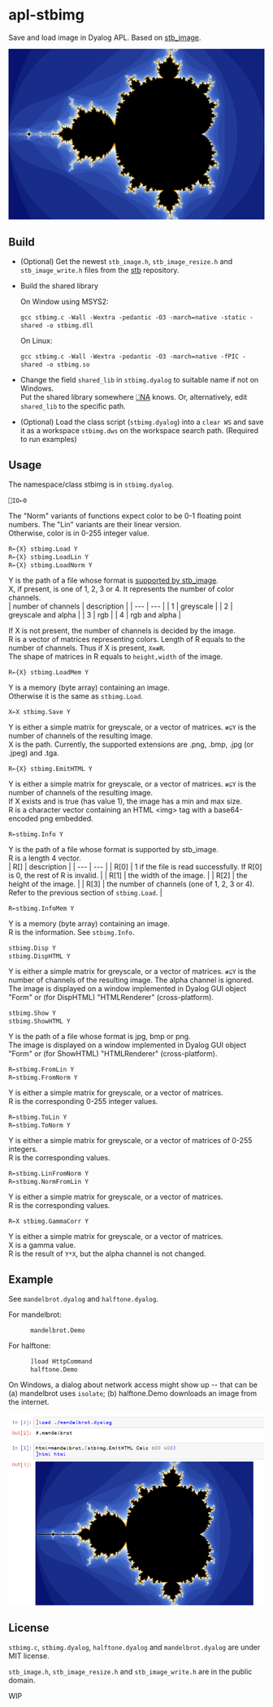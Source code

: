 # apl-stbimg
Save and load image in Dyalog APL. Based on [stb_image](https://github.com/nothings/stb).

![example](image/mandelbrot.png)

## Build
- (Optional) Get the newest `stb_image.h`, `stb_image_resize.h` and `stb_image_write.h` files from the [stb](https://github.com/nothings/stb) repository.
- Build the shared library

  On Window using MSYS2:
  ```
  gcc stbimg.c -Wall -Wextra -pedantic -O3 -march=native -static -shared -o stbimg.dll
  ```
  
  On Linux:
  ```
  gcc stbimg.c -Wall -Wextra -pedantic -O3 -march=native -fPIC -shared -o stbimg.so
  ```
  
- Change the field `shared_lib` in `stbimg.dyalog` to suitable name if not on Windows.  
  Put the shared library somewhere [⎕NA](https://help.dyalog.com/18.2/Content/Language/System%20Functions/na.htm) knows. Or, alternatively, edit `shared_lib` to the specific path.

- (Optional) Load the class script (`stbimg.dyalog`) into a `clear WS` and save it as a workspace `stbimg.dws` on the workspace search path. (Required to run examples)

## Usage
The namespace/class stbimg is in `stbimg.dyalog`.

```⎕IO←0```  

The "Norm" variants of functions expect color to be 0-1 floating point numbers. The "Lin" variants are their linear version.  
Otherwise, color is in 0-255 integer value.

```apl
R←{X} stbimg.Load Y
R←{X} stbimg.LoadLin Y
R←{X} stbimg.LoadNorm Y
```
Y is the path of a file whose format is [supported by stb_image](https://github.com/nothings/stb/blob/master/stb_image.h#L19).  
X, if present, is one of 1, 2, 3 or 4. It represents the number of color channels.  
| number of channels | description |
| --- | --- |
| 1 | greyscale |
| 2 | greyscale and alpha |
| 3 | rgb |
| 4 | rgb and alpha |

If X is not present, the number of channels is decided by the image.  
R is a vector of matrices representing colors. Length of R equals to the number of channels. Thus if X is present, `X≡≢R`.  
The shape of matrices in R equals to `height,width` of the image.

```apl
R←{X} stbimg.LoadMem Y
```
Y is a memory (byte array) containing an image.  
Otherwise it is the same as `stbimg.Load`. 

```apl
X←X stbimg.Save Y
```
Y is either a simple matrix for greyscale, or a vector of matrices. `≢⊆Y` is the number of channels of the resulting image.  
X is the path. Currently, the supported extensions are .png, .bmp, .jpg (or .jpeg) and .tga.

```apl
R←{X} stbimg.EmitHTML Y
```
Y is either a simple matrix for greyscale, or a vector of matrices. `≢⊆Y` is the number of channels of the resulting image.  
If X exists and is true (has value 1), the image has a min and max size.  
R is a character vector containing an HTML \<img\> tag with a base64-encoded png embedded.

```apl
R←stbimg.Info Y
```
Y is the path of a file whose format is supported by stb_image.  
R is a length 4 vector.  
| R\[\] | description |
| --- | --- |
| R\[0\] | 1 if the file is read successfully. If R\[0\] is 0, the rest of R is invalid. |
| R\[1\] | the width of the image. |
| R\[2\] | the height of the image. |
| R\[3\] | the number of channels (one of 1, 2, 3 or 4). Refer to the previous section of `stbimg.Load`. |

```apl
R←stbimg.InfoMem Y
```
Y is a memory (byte array) containing an image.  
R is the information. See `stbimg.Info`.

```apl
stbimg.Disp Y
stbimg.DispHTML Y
```
Y is either a simple matrix for greyscale, or a vector of matrices. `≢⊆Y` is the number of channels of the resulting image. The alpha channel is ignored.  
The image is displayed on a window implemented in Dyalog GUI object "Form" or (for DispHTML) "HTMLRenderer" (cross-platform).

```apl
stbimg.Show Y
stbimg.ShowHTML Y
```
Y is the path of a file whose format is jpg, bmp or png.  
The image is displayed on a window implemented in Dyalog GUI object "Form" or (for ShowHTML) "HTMLRenderer" (cross-platform).

```apl
R←stbimg.FromLin Y
R←stbimg.FromNorm Y
```
Y is either a simple matrix for greyscale, or a vector of matrices.  
R is the corresponding 0-255 integer values.

```apl
R←stbimg.ToLin Y
R←stbimg.ToNorm Y
```
Y is either a simple matrix for greyscale, or a vector of matrices of 0-255 integers.  
R is the corresponding values.

```apl
R←stbimg.LinFromNorm Y
R←stbimg.NormFromLin Y
```
Y is either a simple matrix for greyscale, or a vector of matrices.  
R is the corresponding values.

```apl
R←X stbimg.GammaCorr Y
```
Y is either a simple matrix for greyscale, or a vector of matrices.  
X is a gamma value.  
R is the result of `Y*X`, but the alpha channel is not changed.

## Example
See `mandelbrot.dyalog` and `halftone.dyalog`.

For mandelbrot:
```apl
      mandelbrot.Demo
```

For halftone:
```apl
      ]load HttpCommand
      halftone.Demo
```

On Windows, a dialog about network access might show up -- that can be (a) mandelbrot uses `isolate`; (b) halftone.Demo downloads an image from the internet.

![screenshot of a jupyter notebook](image/screenshot.png)

## License
`stbimg.c`, `stbimg.dyalog`, `halftone.dyalog` and `mandelbrot.dyalog` are under MIT license.

`stb_image.h`, `stb_image_resize.h` and `stb_image_write.h` are in the public domain.

WIP
